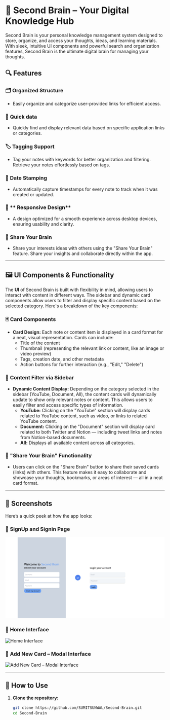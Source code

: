 # 🧠 Second Brain – Your Digital Knowledge Hub

Second Brain is your personal knowledge management system designed to store, organize, and access your thoughts, ideas, and learning materials. With sleek, intuitive UI components and powerful search and organization features, Second Brain is the ultimate digital brain for managing your thoughts.

## 🔍 Features

### 🗂️ **Organized Structure**
- Easily organize and categorize user-provided links for efficient access.

### 🔎 **Quick data**
- Quickly find and display relevant data based on specific application links or categories.

### 🏷️ **Tagging Support**
- Tag your notes with keywords for better organization and filtering. Retrieve your notes effortlessly based on tags.

### 📆 **Date Stamping**
- Automatically capture timestamps for every note to track when it was created or updated.

### 📱 ** Responsive Design**
- A design optimized for a smooth experience across desktop devices, ensuring usability and clarity.

### 🧠 **Share Your Brain**
- Share your interests ideas with others using the "Share Your Brain" feature. Share your insights and collaborate directly within the app.

---

## 🖼️ UI Components & Functionality

The **UI** of Second Brain is built with flexibility in mind, allowing users to interact with content in different ways. The sidebar and dynamic card components allow users to filter and display specific content based on the selected category. Here's a breakdown of the key components:

### 🃏 **Card Components**
- **Card Design:** Each note or content item is displayed in a card format for a neat, visual representation. Cards can include:
  - Title of the content
  - Thumbnail (representing the relevant link or content, like an image or video preview)
  - Tags, creation date, and other metadata
  - Action buttons for further interaction (e.g., "Edit," "Delete")
  
### 🔄 **Content Filter via Sidebar**
- **Dynamic Content Display:** Depending on the category selected in the sidebar (YouTube, Document, All), the content cards will dynamically update to show only relevant notes or content. This allows users to easily filter and access specific types of information.
  - **YouTube:** Clicking on the "YouTube" section will display cards related to YouTube content, such as video, or links to related YouTube content.
  - **Document:** Clicking on the "Document" section will display card related to both Twitter and Notion — including tweet links and notes from Notion-based documents.
  - **All:** Displays all available content across all categories.

### 🧩 **"Share Your Brain" Functionality**
- Users can click on the "Share Brain" button to share their saved cards (links) with others. This feature makes it easy to collaborate and showcase your thoughts, bookmarks, or areas of interest — all in a neat card format.

---

## 📸 Screenshots

Here’s a quick peek at how the app looks:

### 🧳 **SignUp and Signin Page**
![SignUp and Signin Page](https://github.com/codebyshivareddiee/brainly-secondbrain-webapp/blob/master/Screenshot1.png)

### 🧠 **Home Interface**
![Home Interface](https://github.com/SUMITSUNWAL/Second-Brain/blob/c857eec0ffd6ba1cca90600175cb1a2921983815/Screenshot2.png?raw=true)

### 🧳 **Add New Card – Modal Interface**
![Add New Card – Modal Interface](https://github.com/SUMITSUNWAL/Second-Brain/blob/c857eec0ffd6ba1cca90600175cb1a2921983815/Screenshot3.png?raw=true)


---

## 🚀 How to Use

1. **Clone the repository:**

   ```bash
   git clone https://github.com/SUMITSUNWAL/Second-Brain.git
   cd Second-Brain

